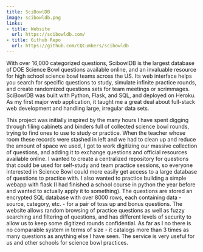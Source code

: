 ```yaml
---
title: SciBowlDB
image: scibowldb.png
links:
- title: Website
  url: https://scibowldb.com/
- title: Github Repo
  url: https://github.com/CQCumbers/scibowldb
---
```


With over 16,000 categorized questions, ScibowlDB is the largest database of DOE Science Bowl questions available online, and an invaluable resource for high school science bowl teams across the US. Its web interface helps you search for specific questions to study, simulate infinite practice rounds, and create randomized questions sets for team meetings or scrimmages. SciBowlDB was built with Python, Flask, and SQL, and deployed on Heroku. As my first major web application, it taught me a great deal about full-stack web development and handling large, irregular data sets.

This project was initially inspired by the many hours I have spent digging through filing cabinets and binders full of collected science bowl rounds, trying to find ones to use to study or practice. When the teacher whose room these records were stashed in left and we had to clean up and reduce the amount of space we used, I got to work digitizing our massive collection of questions, and adding it to exchange questions and official resources available online. I wanted to create a centralized repository for questions that could be used for self-study and team practice sessions, so everyone interested in Science Bowl could more easily get access to a large database of questions to practice with. I also wanted to practice building a simple webapp with flask (I had finished a school course in python the year before and wanted to actually apply it to something). The questions are stored an encrypted SQL database with over 8000 rows, each containing data - source, category, etc. - for a pair of toss up and bonus questions. The website allows random browsing of practice questions as well as fuzzy searching and filtering of questions, and has different levels of security to allow us to keep some digitized rounds confidential. As far as I no there is no comparable system in terms of size - it catalogs more than 3 times as many questions as anything else I have seen. The service is very useful for us and other schools for science bowl practices.
